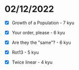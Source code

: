 # 02/12/2022

- [x] Growth of a Population - 7 kyu
- [x] Your order, please - 6 kyu
- [x] Are they the "same"? - 6 kyu
- [x] Rot13 - 5 kyu
- [x] Twice linear - 4 kyu

